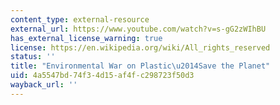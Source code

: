 ```yaml
---
content_type: external-resource
external_url: https://www.youtube.com/watch?v=s-gG2zWIhBU
has_external_license_warning: true
license: https://en.wikipedia.org/wiki/All_rights_reserved
status: ''
title: "Environmental War on Plastic\u2014Save the Planet"
uid: 4a5547bd-74f3-4d15-af4f-c298723f50d3
wayback_url: ''
---
```

